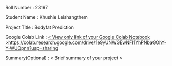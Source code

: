 Roll Number       :   23197

Student Name      :   Khushie Leishangthem

Project Title     :  Bodyfat Prediction

Google Colab Link :   [< View only link of your Google Colab Notebook >](https://colab.research.google.com/drive/1e9yUNWGEwNFI1YhPNbaGOhY-Y-WUQpnn?usp=sharing)https://colab.research.google.com/drive/1e9yUNWGEwNFI1YhPNbaGOhY-Y-WUQpnn?usp=sharing

Summary(Optional) :   < Brief summary of your project >
